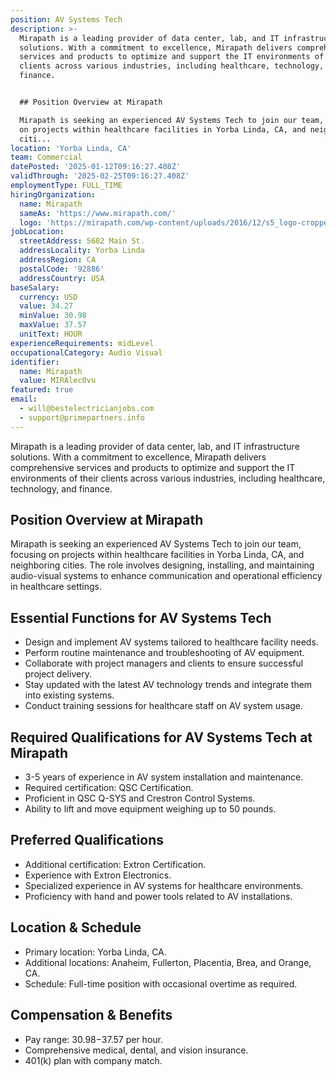 ```yaml
---
position: AV Systems Tech
description: >-
  Mirapath is a leading provider of data center, lab, and IT infrastructure
  solutions. With a commitment to excellence, Mirapath delivers comprehensive
  services and products to optimize and support the IT environments of their
  clients across various industries, including healthcare, technology, and
  finance.


  ## Position Overview at Mirapath

  Mirapath is seeking an experienced AV Systems Tech to join our team, focusing
  on projects within healthcare facilities in Yorba Linda, CA, and neighboring
  citi...
location: 'Yorba Linda, CA'
team: Commercial
datePosted: '2025-01-12T09:16:27.408Z'
validThrough: '2025-02-25T09:16:27.408Z'
employmentType: FULL_TIME
hiringOrganization:
  name: Mirapath
  sameAs: 'https://www.mirapath.com/'
  logo: 'https://mirapath.com/wp-content/uploads/2016/12/s5_logo-cropped.png'
jobLocation:
  streetAddress: 5682 Main St.
  addressLocality: Yorba Linda
  addressRegion: CA
  postalCode: '92886'
  addressCountry: USA
baseSalary:
  currency: USD
  value: 34.27
  minValue: 30.98
  maxValue: 37.57
  unitText: HOUR
experienceRequirements: midLevel
occupationalCategory: Audio Visual
identifier:
  name: Mirapath
  value: MIRAlec0vu
featured: true
email:
  - will@bestelectricianjobs.com
  - support@primepartners.info
---
```




Mirapath is a leading provider of data center, lab, and IT infrastructure solutions. With a commitment to excellence, Mirapath delivers comprehensive services and products to optimize and support the IT environments of their clients across various industries, including healthcare, technology, and finance.

## Position Overview at Mirapath
Mirapath is seeking an experienced AV Systems Tech to join our team, focusing on projects within healthcare facilities in Yorba Linda, CA, and neighboring cities. The role involves designing, installing, and maintaining audio-visual systems to enhance communication and operational efficiency in healthcare settings.

## Essential Functions for AV Systems Tech
- Design and implement AV systems tailored to healthcare facility needs.
- Perform routine maintenance and troubleshooting of AV equipment.
- Collaborate with project managers and clients to ensure successful project delivery.
- Stay updated with the latest AV technology trends and integrate them into existing systems.
- Conduct training sessions for healthcare staff on AV system usage.

## Required Qualifications for AV Systems Tech at Mirapath
- 3-5 years of experience in AV system installation and maintenance.
- Required certification: QSC Certification.
- Proficient in QSC Q-SYS and Crestron Control Systems.
- Ability to lift and move equipment weighing up to 50 pounds.

## Preferred Qualifications
- Additional certification: Extron Certification.
- Experience with Extron Electronics.
- Specialized experience in AV systems for healthcare environments.
- Proficiency with hand and power tools related to AV installations.

## Location & Schedule
- Primary location: Yorba Linda, CA.
- Additional locations: Anaheim, Fullerton, Placentia, Brea, and Orange, CA.
- Schedule: Full-time position with occasional overtime as required.

## Compensation & Benefits
- Pay range: $30.98-$37.57 per hour.
- Comprehensive medical, dental, and vision insurance.
- 401(k) plan with company match.
